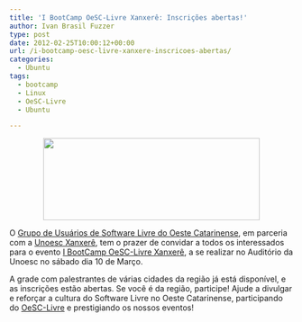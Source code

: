 ```yaml
---
title: 'I BootCamp OeSC-Livre Xanxerê: Inscrições abertas!'
author: Ivan Brasil Fuzzer
type: post
date: 2012-02-25T10:00:12+00:00
url: /i-bootcamp-oesc-livre-xanxere-inscricoes-abertas/
categories:
  - Ubuntu
tags:
  - bootcamp
  - Linux
  - OeSC-Livre
  - Ubuntu

---
```

<p style="text-align: center;">
  <a href="http://www.ubuntero.com.br/wp-content/uploads/2012/02/logo-oesc-livre-final-sem-url-medio1.png"><img class="alignnone size-full wp-image-3293" title="logo-oesc-livre-final-sem-url-medio" src="http://www.ubuntero.com.br/wp-content/uploads/2012/02/logo-oesc-livre-final-sem-url-medio1.png" alt="" width="384" height="146" /></a>
</p>

O [Grupo de Usuários de Software Livre do Oeste Catarinense][1], em parceria com a [Unoesc Xanxerê][2], tem o prazer de convidar a todos os interessados para o evento [I BootCamp OeSC-Livre Xanxerê][3], a se realizar no Auditório da Unoesc no sábado dia 10 de Março.

A grade com palestrantes de várias cidades da região já está disponível, e as inscrições estão abertas. Se você é da região, participe! Ajude a divulgar e reforçar a cultura do Software Livre no Oeste Catarinense, participando do [OeSC-Livre][1] e prestigiando os nossos eventos!

 [1]: http://oesc-livre.org/
 [2]: http://www.unoesc.edu.br/
 [3]: http://oesc-livre.org/xanxere/